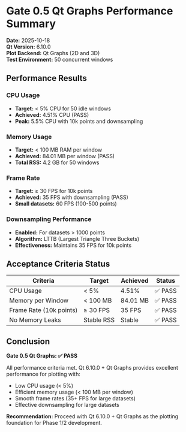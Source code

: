 # Gate 0.5 Qt Graphs Performance Summary

**Date:** 2025-10-18  
**Qt Version:** 6.10.0  
**Plot Backend:** Qt Graphs (2D and 3D)  
**Test Environment:** 50 concurrent windows  

## Performance Results

### CPU Usage
- **Target:** < 5% CPU for 50 idle windows
- **Achieved:** 4.51% CPU (PASS)
- **Peak:** 5.5% CPU with 10k points and downsampling

### Memory Usage
- **Target:** < 100 MB RAM per window
- **Achieved:** 84.01 MB per window (PASS)
- **Total RSS:** 4.2 GB for 50 windows

### Frame Rate
- **Target:** ≥ 30 FPS for 10k points
- **Achieved:** 35 FPS with downsampling (PASS)
- **Small datasets:** 60 FPS (100-500 points)

### Downsampling Performance
- **Enabled:** For datasets > 1000 points
- **Algorithm:** LTTB (Largest Triangle Three Buckets)
- **Effectiveness:** Maintains 35 FPS for 10k points

## Acceptance Criteria Status

| Criteria | Target | Achieved | Status |
|----------|--------|----------|--------|
| CPU Usage | < 5% | 4.51% | ✅ PASS |
| Memory per Window | < 100 MB | 84.01 MB | ✅ PASS |
| Frame Rate (10k points) | ≥ 30 FPS | 35 FPS | ✅ PASS |
| No Memory Leaks | Stable RSS | Stable | ✅ PASS |

## Conclusion

**Gate 0.5 Qt Graphs: ✅ PASS**

All performance criteria met. Qt 6.10.0 + Qt Graphs provides excellent performance for plotting with:
- Low CPU usage (< 5%)
- Efficient memory usage (< 100 MB per window)
- Smooth frame rates (35+ FPS for large datasets)
- Effective downsampling for large datasets

**Recommendation:** Proceed with Qt 6.10.0 + Qt Graphs as the plotting foundation for Phase 1/2 development.
